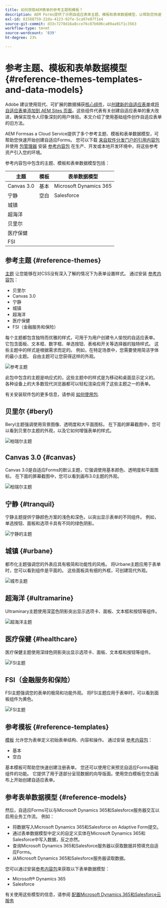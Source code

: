 ```yaml
---
title: 如何获取AEM表单的参考主题和模板？
description: AEM Forms提供了示例自适应表单主题、模板和表单数据模型，以帮助您快速创建表单。
exl-id: 81588759-22da-4123-92fe-5ca97e97f1e4
source-git-commit: d33c7278d16a8cce76c87b606ca09aa91f1c3563
workflow-type: tm+mt
source-wordcount: '839'
ht-degree: 23%

---
```


# 参考主题、模板和表单数据模型 {#reference-themes-templates-and-data-models}

<span class="preview">Adobe 建议使用现代、可扩展的数据捕获[核心组件](https://experienceleague.adobe.com/docs/experience-manager-core-components/using/adaptive-forms/introduction.html)，以[创建新的自适应表单](/help/forms/creating-adaptive-form-core-components.md)或[将自适应表单添加到 AEM Sites 页面](/help/forms/create-or-add-an-adaptive-form-to-aem-sites-page.md)。这些组件代表有关创建自适应表单的重大改进，确保实现令人印象深刻的用户体验。本文介绍了使用基础组件创作自适应表单的旧方法。</span>

AEM Formsas a Cloud Service提供了多个参考主题、模板和表单数据模型，可帮助您快速开始创建自适应Forms。 您可以下载 [来自软件分发门户的引用内容包](https://experience.adobe.com/#/downloads/content/software-distribution/en/aemcloud.html?package=/content/software-distribution/en/details.html/content/dam/aemcloud/public/aem-forms-reference-content.ui.content-2.1.0.zip) 并使用 [包管理器](/help/implementing/developing/tools/package-manager.md) 安装 [参考内容包](https://experience.adobe.com/#/downloads/content/software-distribution/en/aemcloud.html?package=/content/software-distribution/en/details.html/content/dam/aemcloud/public/aem-forms-reference-content.ui.content-2.1.0.zip) 在生产、开发或本地开发环境中，将这些参考资产引入您的环境。

参考内容包中包含的主题、模板和表单数据模型包括：


| 主题 | 模板 | 表单数据模型 |
---------|----------|---------
| Canvas 3.0 | 基本 | Microsoft Dynamics 365 |
| 宁静 | 空白 | Salesforce |
| 城镇 |   |  |
| 超海洋 |  |  |
| 贝里尔 |  |  |
| 医疗保健 |  |   |
| FSI |   |   |

## 参考主题 {#reference-themes}

[主题](/help/forms/themes.md) 让您能够在对CSS没有深入了解的情况下为表单设置样式。 通过安装 [参考内容包](https://experience.adobe.com/#/downloads/content/software-distribution/en/aemcloud.html?package=/content/software-distribution/en/details.html/content/dam/aemcloud/public/aem-forms-reference-content.ui.content-2.1.0.zip)：

* 贝里尔
* Canvas 3.0
* 宁静
* 城镇
* 超海洋
* 医疗保健
* FSI（金融服务和保险）

每个主题都包含独特而优雅的样式，可用于为用户创建令人愉悦的自适应表单。 它包含面板、文本框、数字框、单选按钮、表格和开关等选择器的独特样式。 这些主题中的样式是根据需求而定的。 例如，在特定场景中，您需要使用简洁字体的最小主题。 自由主题可让您获得这样的外观。

![参考主题](assets/ref-themes.png)

此包中包含的主题是响应式的，这些主题中的样式是为移动和桌面显示定义的。 各种设备上的大多数现代浏览器都可以轻松渲染应用了这些主题之一的表单。

有关安装软件包的更多信息，请参阅 [如何使用包](/help/implementing/developing/tools/package-manager.md).

## 贝里尔 {#beryl}

Beryl主题强调使用背景图像、透明度和大平面图标。 在下面的屏幕截图中，您可以看到贝里尔主题的外观，以及它如何增强表单的样式。

![柏瑞尔主题](assets/beryl.png)

## Canvas 3.0 {#canvas}

Canvas 3.0是自适应Forms的默认主题，它强调使用基本颜色、透明度和平面图标。 在下面的屏幕截图中，您可以看到画布3.0主题的外观。

![柏瑞尔主题](assets/canvas.png)


## 宁静 {#tranquil}

宁静主题提供宁静颜色方案的浅色和深色，以突出显示表单的不同组件。 例如，单选按钮、面板和选项卡具有不同的绿色阴影。

![宁静的主题](assets/tranquil.png)


## 城镇 {#urbane}

都市化主题强调您的外表应具有极简和功能性的风格。 将Urbane主题应用于表单时，您可以看到组件是平面的。 这些面板具有细的外框，可创建现代外观。

![城市主题](assets/urbane.png)


## 超海洋 {#ultramarine}

Ultraminary主题使用深蓝色阴影突出显示选项卡、面板、文本框和按钮等组件。

![超海洋主题](assets/ultramarine.png)

## 医疗保健 {#healthcare}

医疗保健主题使用深绿色阴影突出显示选项卡、面板、文本框和按钮等组件。

![FSI主题](assets/healthcare.png)


## FSI（金融服务和保险）

FSI主题强调您的表单的极简和功能外观。 将FSI主题应用于表单时，可以看到面板组件为黄色。

![FSI主题](assets/fsi.png)

## 参考模板 {#reference-templates}


[模板](/help/forms/themes.md) 允许您为表单定义初始表单结构、内容和操作。 通过安装 [参考内容包](https://experience.adobe.com/#/downloads/content/software-distribution/en/aemcloud.html?package=/content/software-distribution/en/details.html/content/dam/aemcloud/public/aem-forms-reference-content.ui.content-2.1.0.zip)：

* 基本
* 空白

基本模板可帮助您快速创建注册表单。 您还可以使用它来预览自适应Forms基础组件的功能。 它提供了用于逐部分呈现数据的向导版面。使用空白模板在空白画布上开始创建自适应表单。


## 参考表单数据模型 {#reference-models}

然后，自适应Forms可以与Microsoft Dynamics 365和Salesforce服务器交互以启用业务工作流。 例如：

* 将数据写入Microsoft Dynamics 365和Salesforce on Adaptive Form提交。
* 通过表单数据模型中定义的自定义实体在Microsoft Dynamics 365和Salesforce中写入数据，反之亦然。
* 查询Microsoft Dynamics 365和Salesforce服务器以获取数据并预填充自适应Forms。
* 从Microsoft Dynamics 365和Salesforce服务器读取数据。

您可以通过安装[参考内容包](https://experience.adobe.com/#/downloads/content/software-distribution/en/aemcloud.html?package=/content/software-distribution/en/details.html/content/dam/aemcloud/public/aem-forms-reference-content.ui.content-2.1.0.zip)来获取以下表单数据模型：

* Microsoft® Dynamics 365
* Salesforce

有关使用这些模型的信息，请参阅 [配置Microsoft Dynamics 365和Salesforce云服务](https://experienceleague.adobe.com/docs/experience-manager-cloud-service/content/forms/integrate/use-form-data-model/configure-msdynamics-salesforce.html?lang=en#configure-dynamics-cloud-service)
